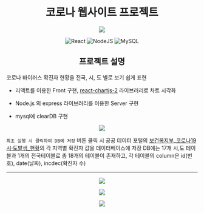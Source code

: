 <h1 align = center>코로나 웹사이트 프로젝트 </h1>
<p align="center">
  <img src="https://user-images.githubusercontent.com/46296688/111747575-d00db100-88d2-11eb-94ec-690d2c5a06fe.PNG" width : "60%" height : "100%"></img>
</p>

<p align="center">
  <img alt="React" src="https://img.shields.io/badge/react%20-%2320232a.svg?&style=for-the-badge&logo=react&logoColor=%2361DAFB"/>
  <img alt="NodeJS" src="https://img.shields.io/badge/node.js%20-%2343853D.svg?&style=for-the-badge&logo=node.js&logoColor=white"/>
  <img alt="MySQL" src="https://img.shields.io/badge/mysql-%2300f.svg?&style=for-the-badge&logo=mysql&logoColor=white"/>
</p>

<h2 align = center> 프로젝트 설명 </h2>


  코로나 바이러스 확진자 현황을 전국, 시, 도 별로 보기 쉽게 표현
  - 리액트를 이용한 Front 구현, [react-chartjs-2](https://github.com/reactchartjs/react-chartjs-2) 라이브러리로 차트 시각화

  - Node.js 의 express 라이브러리를 이용한 Server 구현
  - mysql에 clearDB 구현


<p align="center">
  <img  src="https://user-images.githubusercontent.com/46296688/111752945-a1df9f80-88d9-11eb-9917-241c5f417cd8.gif" width : "60" height : "60"/>
</p>



`최초 실행 시 클릭하여 DB에 저장` 버튼 클릭 시 공공 데이터 포털의 [보건복지부_코로나19 시·도발생_현황](https://www.data.go.kr/data/15043378/openapi.do)의 각 지역별 확진자 값을 데이터베이스에 저장
DB에는 17개 시,도 테이블과 1개의 전국테이블로 총 18개의 테이블이 존재하고, 각 테이블의 column은 id(번호), date(날짜), incdec(확진자 수)

-----------------------

<p align="center">
  <img  src="https://user-images.githubusercontent.com/46296688/111753001-b2901580-88d9-11eb-8fd7-06e5ca7e23b9.jpg" width : "60%" height : "60%"/>
</p>

<p align="center">
  <img  src="https://user-images.githubusercontent.com/46296688/111754656-97bea080-88db-11eb-9671-456240fce350.gif" width : "60%" height : "60%"/>
</p>

<p align="center">
  <img  src="https://user-images.githubusercontent.com/46296688/111755000-f71cb080-88db-11eb-95a5-35ebd4975861.gif" width : "60%" height : "60%"/>
</p>
